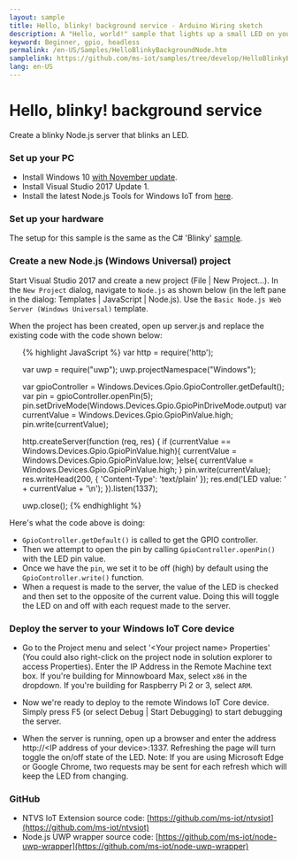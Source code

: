 ```yaml
---
layout: sample
title: Hello, blinky! background service - Arduino Wiring sketch
description: A "Hello, world!" sample that lights up a small LED on your breadboard
keyword: Beginner, gpio, headless
permalink: /en-US/Samples/HelloBlinkyBackgroundNode.htm
samplelink: https://github.com/ms-iot/samples/tree/develop/HelloBlinkyBackground
lang: en-US
---
```


# Hello, blinky! background service

Create a blinky Node.js server that blinks an LED. 


### Set up your PC
* Install Windows 10 [with November update](http://windows.microsoft.com/en-us/windows-10/windows-update-faq).
* Install Visual Studio 2017 Update 1.
* Install the latest Node.js Tools for Windows IoT from [here](http://aka.ms/ntvsiotlatest).


### Set up your hardware
The setup for this sample is the same as the C# 'Blinky' [sample]({{site.baseurl}}/{{page.lang}}/Samples/helloblinky).


### Create a new Node.js (Windows Universal) project
Start Visual Studio 2017 and create a new project (File \| New Project...). In the `New Project` dialog, navigate to `Node.js` as shown below (in the left pane in the dialog: Templates \| JavaScript \| Node.js).
Use the `Basic Node.js Web Server (Windows Universal)` template.

When the project has been created, open up server.js and replace the existing code with the code shown below:
<UL>
{% highlight JavaScript %}
var http = require('http');

var uwp = require("uwp");
uwp.projectNamespace("Windows");

var gpioController = Windows.Devices.Gpio.GpioController.getDefault();
var pin = gpioController.openPin(5);
pin.setDriveMode(Windows.Devices.Gpio.GpioPinDriveMode.output)
var currentValue = Windows.Devices.Gpio.GpioPinValue.high;
pin.write(currentValue);

http.createServer(function (req, res) {
    if (currentValue == Windows.Devices.Gpio.GpioPinValue.high){
        currentValue = Windows.Devices.Gpio.GpioPinValue.low;
    }else{
        currentValue = Windows.Devices.Gpio.GpioPinValue.high;
    }
    pin.write(currentValue);
    res.writeHead(200, { 'Content-Type': 'text/plain' });
    res.end('LED value: ' + currentValue + '\n');
}).listen(1337);

uwp.close();
{% endhighlight %}
</UL>
Here's what the code above is doing:

* `GpioController.getDefault()` is called to get the GPIO controller.
* Then we attempt to open the pin by calling `GpioController.openPin()` with the LED pin value.
* Once we have the `pin`, we set it to be off (high) by default using the `GpioController.write()` function.
* When a request is made to the server, the value of the LED is checked and then set to the opposite of the current value. Doing this will toggle the LED on and off with each request made to the server.

### Deploy the server to your Windows IoT Core device
* Go to the Project menu and select '&lt;Your project name&gt; Properties' (You could also right-click on the project node in solution explorer to access Properties). Enter the IP Address in the Remote Machine text box. If you're building for Minnowboard Max, select `x86` in the dropdown.  If you're building for Raspberry Pi 2 or 3, select `ARM`.

* Now we're ready to deploy to the remote Windows IoT Core device. Simply press F5 (or select Debug \| Start Debugging) to start debugging the server.

* When the server is running, open up a browser and enter the address http://&lt;IP address of your device&gt;:1337. Refreshing the page will turn toggle the on/off state of the LED.
  Note: If you are using Microsoft Edge or Google Chrome, two requests may be sent for each refresh which will keep the LED from changing.

### GitHub
* NTVS IoT Extension source code: [https://github.com/ms-iot/ntvsiot](https://github.com/ms-iot/ntvsiot)
* Node.js UWP wrapper source code: [https://github.com/ms-iot/node-uwp-wrapper](https://github.com/ms-iot/node-uwp-wrapper)
